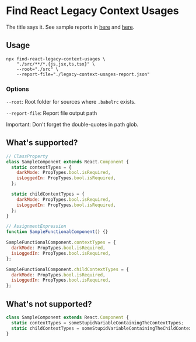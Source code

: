 # Find React Legacy Context Usages

The title says it. See sample reports in [here](/tests/expected/class-component-report.json) and [here](/tests/expected/functional-component-report.json).

## Usage

```shell
npx find-react-legacy-context-usages \
    "./src/**/*.{js,jsx,ts,tsx}" \
    --root="./src" \
    --report-file="./legacy-context-usages-report.json"
```

### Options

`--root`: Root folder for sources where `.babelrc` exists.

`--report-file`: Report file output path

Important: Don't forget the double-quotes in path glob.

## What's supported?

```js
// ClassProperty
class SampleComponent extends React.Component {
  static contextTypes = {
    darkMode: PropTypes.bool.isRequired,
    isLoggedIn: PropTypes.bool.isRequired,
  };

  static childContextTypes = {
    darkMode: PropTypes.bool.isRequired,
    isLoggedIn: PropTypes.bool.isRequired,
  };
}

// AssignmentExpression
function SampleFunctionalComponent() {}

SampleFunctionalComponent.contextTypes = {
  darkMode: PropTypes.bool.isRequired,
  isLoggedIn: PropTypes.bool.isRequired,
};

SampleFunctionalComponent.childContextTypes = {
  darkMode: PropTypes.bool.isRequired,
  isLoggedIn: PropTypes.bool.isRequired,
};
```

## What's not supported?

```js
class SampleComponent extends React.Component {
  static contextTypes = someStupidVariableContainingTheContextTypes;
  static childContextTypes = someStupidVariableContainingTheChildContextTypes;
}
```
